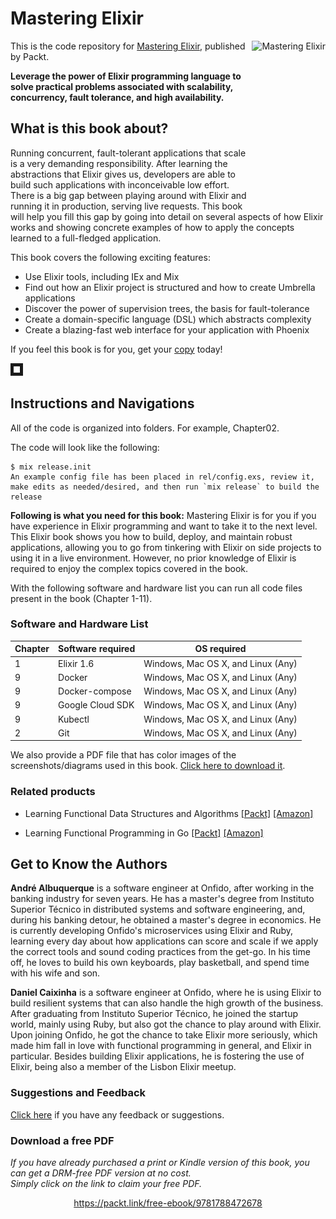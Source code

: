 # Mastering Elixir

<a href="https://www.packtpub.com/application-development/mastering-elixir?utm_source=github&utm_medium=repository&utm_campaign=9781788472678 "><img src="https://dz13w8afd47il.cloudfront.net/sites/default/files/imagecache/ppv4_main_book_cover/B08557_MockupCovernew.png" alt="Mastering Elixir" height="256px" align="right"></a>

This is the code repository for [Mastering Elixir](https://www.packtpub.com/application-development/mastering-elixir?utm_source=github&utm_medium=repository&utm_campaign=9781788472678), published by Packt.

**Leverage the power of Elixir programming language to solve practical problems associated with scalability, concurrency, fault tolerance, and high availability.**

## What is this book about?
Running concurrent, fault-tolerant applications that scale is a very demanding responsibility. After learning the abstractions that Elixir gives us, developers are able to build such applications with inconceivable low effort. There is a big gap between playing around with Elixir and running it in production, serving live requests. This book will help you fill this gap by going into detail on several aspects of how Elixir works and showing concrete examples of how to apply the concepts learned to a full-fledged application.

This book covers the following exciting features:
* Use Elixir tools, including IEx and Mix 
* Find out how an Elixir project is structured and how to create Umbrella applications 
* Discover the power of supervision trees, the basis for fault-tolerance 
* Create a domain-specific language (DSL) which abstracts complexity 
* Create a blazing-fast web interface for your application with Phoenix 

If you feel this book is for you, get your [copy](https://www.amazon.com/dp/1-788-47267-5) today!

<a href="https://www.packtpub.com/?utm_source=github&utm_medium=banner&utm_campaign=GitHubBanner"><img src="https://raw.githubusercontent.com/PacktPublishing/GitHub/master/GitHub.png" 
alt="https://www.packtpub.com/" border="5" /></a>

## Instructions and Navigations
All of the code is organized into folders. For example, Chapter02.

The code will look like the following:
```
$ mix release.init
An example config file has been placed in rel/config.exs, review it,
make edits as needed/desired, and then run `mix release` to build the release
```

**Following is what you need for this book:**
Mastering Elixir is for you if you have experience in Elixir programming and want to take it to the next level. This Elixir book shows you how to build, deploy, and maintain robust applications, allowing you to go from tinkering with Elixir on side projects to using it in a live environment. However, no prior knowledge of Elixir is required to enjoy the complex topics covered in the book.

With the following software and hardware list you can run all code files present in the book (Chapter 1-11).
### Software and Hardware List
| Chapter | Software required | OS required |
| -------- | ------------------------------------ | ----------------------------------- |
| 1 | Elixir 1.6 | Windows, Mac OS X, and Linux (Any) |
| 9 | Docker | Windows, Mac OS X, and Linux (Any) |
| 9 | Docker-compose | Windows, Mac OS X, and Linux (Any) |
| 9 | Google Cloud SDK | Windows, Mac OS X, and Linux (Any) |
| 9 | Kubectl | Windows, Mac OS X, and Linux (Any) |
| 2 | Git | Windows, Mac OS X, and Linux (Any) |

We also provide a PDF file that has color images of the screenshots/diagrams used in this book. [Click here to download it]().

### Related products
* Learning Functional Data Structures and Algorithms [[Packt]](https://www.packtpub.com/application-development/learning-functional-data-structures-and-algorithms?utm_source=github&utm_medium=repository&utm_campaign=9781785888731) [[Amazon]](https://www.amazon.com/dp/1-785-88873-0)

* Learning Functional Programming in Go [[Packt]](https://www.packtpub.com/application-development/learning-functional-programming-go?utm_source=github&utm_medium=repository&utm_campaign=9781787281394) [[Amazon]](https://www.amazon.com/dp/1-787-28139-6)

## Get to Know the Authors
**André Albuquerque**
is a software engineer at Onfido, after working in the banking industry for seven years. He has a master's degree from Instituto Superior Técnico in distributed systems and software engineering, and, during his banking detour, he obtained a master's degree in economics. He is currently developing Onfido's microservices using Elixir and Ruby, learning every day about how applications can score and scale if we apply the correct tools and sound coding practices from the get-go. In his time off, he loves to
build his own keyboards, play basketball, and spend time with his wife and son.

**Daniel Caixinha**
is a software engineer at Onfido, where he is using Elixir to build resilient systems that can also handle the high growth of the business. After graduating from Instituto Superior Técnico, he joined the startup world, mainly using Ruby, but also got the chance to play around with Elixir. Upon joining Onfido, he got the chance to take Elixir more seriously, which made him fall in love with functional programming in general, and Elixir in particular. Besides building Elixir applications, he is fostering the use of Elixir,
being also a member of the Lisbon Elixir meetup.

### Suggestions and Feedback
[Click here](https://docs.google.com/forms/d/e/1FAIpQLSdy7dATC6QmEL81FIUuymZ0Wy9vH1jHkvpY57OiMeKGqib_Ow/viewform) if you have any feedback or suggestions.


### Download a free PDF

 <i>If you have already purchased a print or Kindle version of this book, you can get a DRM-free PDF version at no cost.<br>Simply click on the link to claim your free PDF.</i>
<p align="center"> <a href="https://packt.link/free-ebook/9781788472678">https://packt.link/free-ebook/9781788472678 </a> </p>